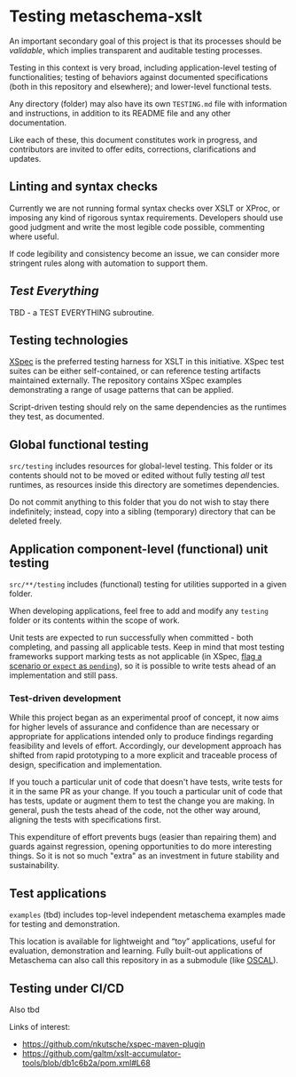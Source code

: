 # Testing metaschema-xslt

An important secondary goal of this project is that its processes should be *validable*, which implies transparent and auditable testing processes.

Testing in this context is very broad, including application-level testing of functionalities; testing of behaviors against documented specifications (both in this repository and elsewhere); and lower-level functional tests.

Any directory (folder) may also have its own `TESTING.md` file with information and instructions, in addition to its README file and any other documentation.

Like each of these, this document constitutes work in progress, and contributors are invited to offer edits, corrections, clarifications and updates.

## Linting and syntax checks

Currently we are not running formal syntax checks over XSLT or XProc, or imposing any kind of rigorous syntax requirements. Developers should use good judgment and write the most legible code possible, commenting where useful.

If code legibility and consistency become an issue, we can consider more stringent rules along with automation to support them.

## *Test Everything*

TBD - a TEST EVERYTHING subroutine.

## Testing technologies

[XSpec](https://github.com/xspec/xspec/) is the preferred testing harness for XSLT in this initiative. XSpec test suites can be either self-contained, or can reference testing artifacts maintained externally. The repository contains XSpec examples demonstrating a range of usage patterns that can be applied.

Script-driven testing should rely on the same dependencies as the runtimes they test, as documented.

## Global functional testing

`src/testing` includes resources for global-level testing. This folder or its contents should not to be moved or edited without fully testing *all* test runtimes, as resources inside this directory are sometimes dependencies.

Do not commit anything to this folder that you do not wish to stay there indefinitely; instead, copy into a sibling (temporary) directory that can be deleted freely.

## Application component-level (functional) unit testing

`src/**/testing` includes (functional) testing for utilities supported in a given folder.

When developing applications, feel free to add and modify any `testing` folder or its contents within the scope of work.

Unit tests are expected to run successfully when committed - both completing, and passing all applicable tests. Keep in mind that most testing frameworks support marking tests as not applicable (in XSpec, [flag a scenario or `expect` as `pending`](https://github.com/xspec/xspec/wiki/Focusing-Your-Efforts#marking-scenario-or-expectation-as-pending)), so it is possible to write tests ahead of an implementation and still pass.

### Test-driven development

While this project began as an experimental proof of concept, it now aims for higher levels of assurance and confidence than are necessary or appropriate for applications intended only to produce findings regarding feasibility and levels of effort. Accordingly, our development approach has shifted from rapid prototyping to a more explicit and traceable process of design, specification and implementation.

If you touch a particular unit of code that doesn't have tests, write tests for it in the same PR as your change. If you touch a particular unit of code that has tests, update or augment them to test the change you are making. In general, push the tests ahead of the code, not the other way around, aligning the tests with specifications first.

This expenditure of effort prevents bugs (easier than repairing them) and guards against regression, opening opportunities to do more interesting things. So it is not so much "extra" as an investment in future stability and sustainability.

## Test applications

`examples` (tbd) includes top-level independent metaschema examples made for testing and demonstration.

This location is available for lightweight and <q>toy</q> applications, useful for evaluation, demonstration and learning. Fully built-out applications of Metaschema can also call this repository in as a submodule (like [OSCAL](https://github.com/usnistgov/oscal)).

## Testing under CI/CD

Also tbd

Links of interest: 

- https://github.com/nkutsche/xspec-maven-plugin
- https://github.com/galtm/xslt-accumulator-tools/blob/db1c6b2a/pom.xml#L68
